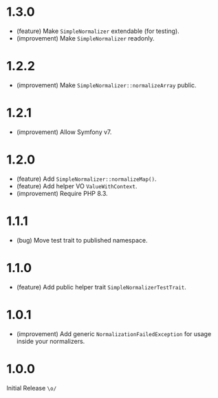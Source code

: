 1.3.0
=====

* (feature) Make `SimpleNormalizer` extendable (for testing).
* (improvement) Make `SimpleNormalizer` readonly.


1.2.2
=====

* (improvement) Make `SimpleNormalizer::normalizeArray` public.


1.2.1
=====

* (improvement) Allow Symfony v7.


1.2.0
=====

* (feature) Add `SimpleNormalizer::normalizeMap()`.
* (feature) Add helper VO `ValueWithContext`.
* (improvement) Require PHP 8.3.


1.1.1
=====

* (bug) Move test trait to published namespace.


1.1.0
=====

* (feature) Add public helper trait `SimpleNormalizerTestTrait`.


1.0.1
=====

* (improvement) Add generic `NormalizationFailedException` for usage inside your normalizers.


1.0.0
=====

Initial Release `\o/`

